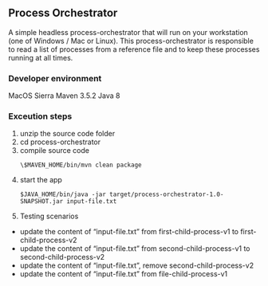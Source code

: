 ## Process Orchestrator

A simple headless process-orchestrator that will run on your workstation (one of Windows / Mac or Linux). This process-orchestrator is responsible to read a list of processes from a reference file and to keep these processes running at all times.

### Developer environment

MacOS Sierra
Maven 3.5.2
Java 8

### Exceution steps

1. unzip the source code folder
2. cd process-orchestrator
3. compile source code
   ```
   \$MAVEN_HOME/bin/mvn clean package
   ```
4. start the app
   ```
   $JAVA_HOME/bin/java -jar target/process-orchestrator-1.0-SNAPSHOT.jar input-file.txt
   ```
5. Testing scenarios

- update the content of “input-file.txt” from first-child-process-v1 to first-child-process-v2
- update the content of “input-file.txt” from second-child-process-v1 to second-child-process-v2
- update the content of “input-file.txt”, remove second-child-process-v2
- update the content of “input-file.txt” from file-child-process-v1
